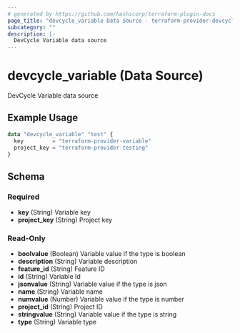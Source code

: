 ```yaml
---
# generated by https://github.com/hashicorp/terraform-plugin-docs
page_title: "devcycle_variable Data Source - terraform-provider-devcycle"
subcategory: ""
description: |-
  DevCycle Variable data source
---
```


# devcycle_variable (Data Source)

DevCycle Variable data source

## Example Usage

```terraform
data "devcycle_variable" "test" {
  key         = "terraform-provider-variable"
  project_key = "terraform-provider-testing"
}
```

<!-- schema generated by tfplugindocs -->
## Schema

### Required

- **key** (String) Variable key
- **project_key** (String) Project key

### Read-Only

- **boolvalue** (Boolean) Variable value if the type is boolean
- **description** (String) Variable description
- **feature_id** (String) Feature ID
- **id** (String) Variable Id
- **jsonvalue** (String) Variable value if the type is json
- **name** (String) Variable name
- **numvalue** (Number) Variable value if the type is number
- **project_id** (String) Project ID
- **stringvalue** (String) Variable value if the type is string
- **type** (String) Variable type


